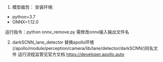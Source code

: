 1. 模型裁剪： 
  安装环境:
  - python=3.7
  - ONNX=1.12.0

  运行指令：python onnx_remove.py
  需修改onnx输入输出文件名

2. darkSCNN_lane_detector
  替换apollo环境  (/apollo/module/perception/camera/lib/lane/detector/darkSCNN/)同名文件
  运行流程监管见官方文档
  https://developer.apollo.auto




